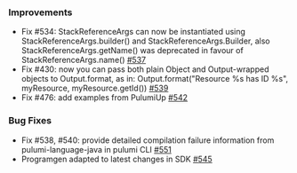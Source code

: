 ### Improvements

- Fix #534: StackReferenceArgs can now be instantiated using StackReferenceArgs.builder() and StackReferenceArgs.Builder, 
  also StackReferenceArgs.getName() was deprecated in favour of StackReferenceArgs.name()
[#537](https://github.com/pulumi/pulumi-java/pull/537)
- Fix #430: now you can pass both plain Object and Output-wrapped objects to Output.format, as in: Output.format("Resource %s has ID %s", myResource, myResource.getId())
[#539](https://github.com/pulumi/pulumi-java/pull/539)
- Fix #476: add examples from PulumiUp
[#542](https://github.com/pulumi/pulumi-java/pull/542)

### Bug Fixes

- Fix #538, #540: provide detailed compilation failure information from pulumi-language-java in pulumi CLI
[#551](https://github.com/pulumi/pulumi-java/pull/551)
- Programgen adapted to latest changes in SDK
[#545](https://github.com/pulumi/pulumi-java/pull/545)

